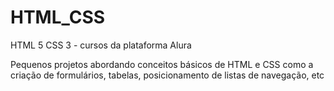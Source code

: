 # HTML_CSS
 HTML 5 CSS 3 - cursos da plataforma Alura

Pequenos projetos abordando conceitos básicos de HTML e CSS como a criação de formulários, tabelas, posicionamento de listas de navegação, etc
